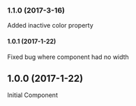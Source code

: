 ### 1.1.0 (2017-3-16)
Added inactive color property

#### 1.0.1 (2017-1-22)
Fixed bug where component had no width

## 1.0.0 (2017-1-22)
Initial Component
